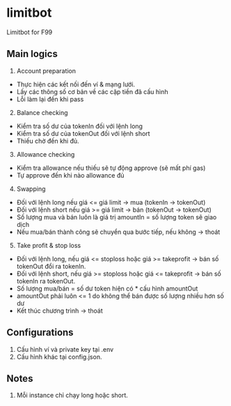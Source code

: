 # limitbot
Limitbot for F99
## Main logics
1. Account preparation  
- Thực hiện các kết nối đến ví & mạng lưới. 
- Lấy các thông số cơ bản về các cặp tiền đã cấu hình
- Lỗi làm lại đến khi pass
2. Balance checking
- Kiểm tra số dư của tokenIn đối với lệnh long
- Kiểm tra số dư của tokenOut đối với lệnh short
- Thiếu chờ đến khi đủ.
3. Allowance checking
- Kiểm tra allowance nếu thiếu sẽ tự động approve (sẽ mất phí gas)
- Tự approve đến khi nào allowance đủ
4. Swapping
- Đối với lệnh long nếu giá <= giá limit -> mua (tokenIn -> tokenOut)
- Đối với lệnh short nếu giá >= giá limit -> bán (tokenOut -> tokenOut)
- Số lượng mua và bán luôn là giá trị amountIn = số lượng token sẽ giao dịch
- Nếu mua/bán thành công sẽ chuyển qua bước tiếp, nếu không -> thoát
5. Take profit & stop loss
- Đối với lệnh long, nếu giá <= stoploss hoặc giá >= takeprofit -> bán số tokenOut đổi ra tokenIn.
- Đối với lệnh short, nếu giá >= stoploss hoặc giá <= takeprofit -> bán số tokenIn ra tokenOut.
- Số lượng mua/bán = số dư token hiện có * cấu hình amountOut
- amountOut phải luôn <= 1 do không thể bán được số lượng nhiều hơn số dư
- Kết thúc chương trình -> thoát
## Configurations
1. Cấu hình ví và private key tại .env
2. Cấu hình khác tại config.json.
## Notes
1. Mỗi instance chỉ chạy long hoặc short.

